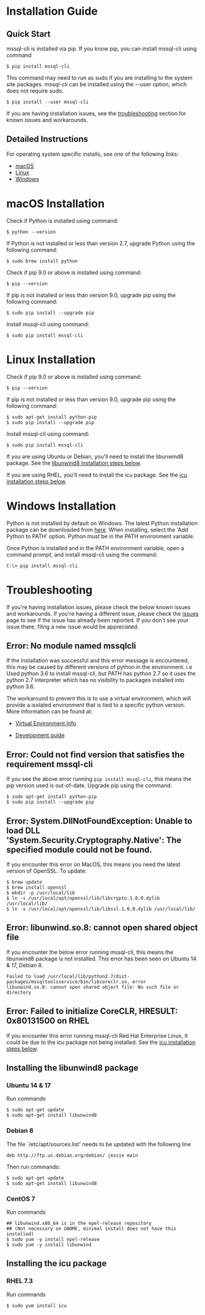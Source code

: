 # Installation Guide

## Quick Start
mssql-cli is installed via pip.  If you know pip, you can install mssql-cli using command
```shell
$ pip install mssql-cli
```
This command may need to run as sudo if you are installing to the system site packages. mssql-cli can be
installed using the --user option, which does not require sudo.
```shell
$ pip install --user mssql-cli
```

If you are having installation issues, see the [troubleshooting](#troubleshooting) section for known issues and workarounds.


## Detailed Instructions

For operating system specific installs, see one of the following links:

* [macOS](#macos-installation)
* [Linux](#linux-installation)
* [Windows](#windows-installation)

# macOS Installation

Check if Python is installed using command:
```shell
$ python --version
```
If Python is not installed or less than version 2.7, upgrade Python using the following command:
```shell
$ sudo brew install python
```

Check if pip 9.0 or above is installed using command:
```shell
$ pip --version
```

If pip is not installed or less than version 9.0, upgrade pip using the following command:

```shell
$ sudo pip install --upgrade pip
```

Install mssql-cli using command:

```shell
$ sudo pip install mssql-cli
```

# Linux Installation

Check if pip 9.0 or above is installed using command:
```shell
$ pip --version
```

If pip is not installed or less than version 9.0, upgrade pip using the following command:

```shell
$ sudo apt-get install python-pip
$ sudo pip install --upgrade pip
```

Install mssql-cli using command:

```shell
$ sudo pip install mssql-cli
```
If you are using Ubuntu or Debian, you'll need to install the libunwind8 package.  See the [libunwind8 installation steps below](#installing-the-libunwind8-package).

If you are using RHEL, you'll need to install the icu package.  See the [icu installation steps below](#installing-the-icu-package).

# Windows Installation

Python is not installed by default on Windows.  The latest Python installation package can be downloaded from [here](https://www.python.org/downloads/).  When installing, select the 'Add Python to PATH' option.  Python must be in the PATH environment variable.

Once Python is installed and in the PATH environment variable, open a command prompt, and install mssql-cli using the command:
```shell
C:\> pip install mssql-cli
```

# Troubleshooting

If you're having installation issues, please check the below known issues and workarounds.  If you're having a different issue, please check the [issues](https://github.com/Microsoft/mssql-cli/issues) page to see if the issue has already been reported.  If you don't see your issue there, filing a new issue would be appreciated.

## Error: No module named mssqlcli
If the installation was successful and this error message is encountered, this may be caused by different versions of python in the environment.
i.e Used python 3.6 to install mssql-cli, but PATH has python 2.7 so it uses the python 2.7 interpreter which has no visibility to packages installed into python 3.6.

The workaround to prevent this is to use a virtual environment, which will provide a isolated environment that is tied to a specific python version.
More information can be found at:

- [Virtual Environment Info](virtual_environment_info.md)

- [Development guide](development_guide.md#Environment_Setup)

## Error: Could not find version that satisfies the requirement mssql-cli
If you see the above error running `pip install mssql-cli`, this means the pip version used is out-of-date.  Upgrade pip using the command:
```shell
$ sudo apt-get install python-pip
$ sudo pip install --upgrade pip
```

## Error: System.DllNotFoundException: Unable to load DLL 'System.Security.Cryptography.Native': The specified module could not be found.
If you encounter this error on MacOS, this means you need the latest version of OpenSSL. To update:
```shell
$ brew update
$ brew install openssl
$ mkdir -p /usr/local/lib
$ ln -s /usr/local/opt/openssl/lib/libcrypto.1.0.0.dylib /usr/local/lib/
$ ln -s /usr/local/opt/openssl/lib/libssl.1.0.0.dylib /usr/local/lib/
```

## Error: libunwind.so.8: cannot open shared object file
If you encounter the below error running mssql-cli, this means the libunwind8 package is not installed.  This error has been seen
on Ubuntu 14 & 17, Debian 8.
```shell
Failed to load /usr/local/lib/python2.7/dist-packages/mssqltoolsservice/bin/libcoreclr.so, error
libunwind.so.8: cannot open shared object file: No such file or directory
```

## Error: Failed to initialize CoreCLR, HRESULT: 0x80131500 on RHEL
If you encounter this error running mssql-cli Red Hat Enterprise Linux, it could be due to the icu package not being installed.  See the [icu installation steps below](#installing-the-icu-package).

## Installing the libunwind8 package

### Ubuntu 14 & 17
Run commands
```shell
$ sudo apt-get update
$ sudo apt-get install libunwind8
```

### Debian 8
The file `/etc/apt/sources.list' needs to be updated with the following line
```
deb http://ftp.us.debian.org/debian/ jessie main
```
Then run commands:
```shell
$ sudo apt-get update
$ sudo apt-get install libunwind8
```

### CentOS 7
Run commands
```shell
## libunwind.x86_64 is in the epel-release repository
## (Not necessary on GNOME, minimal install does not have this installed)
$ sudo yum -y install epel-release
$ sudo yum -y install libunwind
```

## Installing the icu package

### RHEL 7.3
Run commands
```shell
$ sudo yum install icu
```